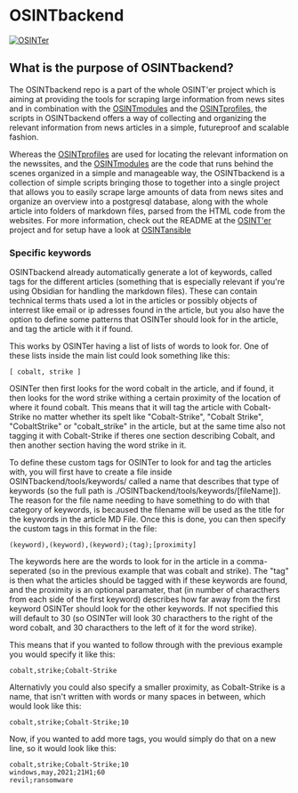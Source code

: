 # OSINTbackend

[![OSINTer](https://raw.githubusercontent.com/bertmad3400/OSINTer/master/logo.png)](https://osinter.dk)

## What is the purpose of OSINTbackend?
The OSINTbackend repo is a part of the whole OSINT'er project which is aiming
at providing the tools for scraping large information from news sites and in
combination with the
[OSINTmodules](https://github.com/bertmad3400/OSINTmodules) and the
[OSINTprofiles](https://github.com/bertmad3400/OSINTprofiles), the scripts in
OSINTbackend offers a way of collecting and organizing the relevant information
from news articles in a simple, futureproof and scalable fashion.

Whereas the [OSINTprofiles](https://github.com/bertmad3400/OSINTprofiles) are
used for locating the relevant information on the newssites, and the
[OSINTmodules](https://github.com/bertmad3400/OSINTmodules) are the code that
runs behind the scenes organized in a simple and manageable way, the
OSINTbackend is a collection of simple scripts bringing those to together into a
single project that allows you to easily scrape large amounts of data from news
sites and organize an overview into a postgresql database, along with the whole
article into folders of markdown files, parsed from the HTML code from the
websites. For more information, check out the README at the
[OSINT'er](https://github.com/bertmad3400/OSINTer) project and for setup
have a look at [OSINTansible](https://github.com/bertmad3400/OSINTansible)

### Specific keywords
OSINTbackend already automatically generate a lot of keywords, called tags for
the different articles (something that is especially relevant if you're using
Obsidian for handling the markdown files). These can contain technical terms
thats used a lot in the articles or possibly objects of interrest like email or
ip adresses found in the article, but you also have the option to define some
patterns that OSINTer should look for in the article, and tag the article with
it if found.

This works by OSINTer having a list of lists of words to look for. One of these
lists inside the main list could look something like this:

```[ cobalt, strike ]```

OSINTer then first looks for the word cobalt in the article, and if found, it
then looks for the word strike withing a certain proximity of the location of
where it found cobalt. This means that it will tag the article with
Cobalt-Strike no matter whether its spelt like "Cobalt-Strike", "Cobalt Strike",
"CobaltStrike" or "cobalt_strike" in the article, but at the same time also not
tagging it with Cobalt-Strike if theres one section describing Cobalt, and then
another section having the word strike in it.

To define these custom tags for OSINTer to look for and tag the articles with,
you will first have to create a file inside OSINTbackend/tools/keywords/ called
a name that describes that type of keywords (so the full path is
./OSINTbackend/tools/keywords/[fileName]). The reason for the file name needing
to have something to do with that category of keywords, is becaused the
filename will be used as the title for the keywords in the article MD File.
Once this is done, you can then specify the custom tags in this format in the
file:

```(keyword),(keyword),(keyword);(tag);[proximity]```

The keywords here are the words to look for in the article in a comma-seperated
(so in the previous example that was cobalt and strike). The "tag" is then what
the articles should be tagged with if these keywords are found, and the
proximity is an optional paramater, that (in number of characthers from each
side of the first keyword) describes how far away from the first keyword OSINTer
should look for the other keywords. If not specified this will default to 30 (so
OSINTer will look 30 characthers to the right of the word cobalt, and 30
characthers to the left of it for the word strike).

This means that if you wanted to follow through with the previous example you
would specify it like this:

```cobalt,strike;Cobalt-Strike```

Alternativly you could also specify a smaller proximity, as Cobalt-Strike is a
name, that isn't written with words or many spaces in between, which would look
like this:

```cobalt,strike;Cobalt-Strike;10```

Now, if you wanted to add more tags, you would simply do that on a new line, so
it would look like this:

```
cobalt,strike;Cobalt-Strike;10
windows,may,2021;21H1;60
revil;ransomware
```
